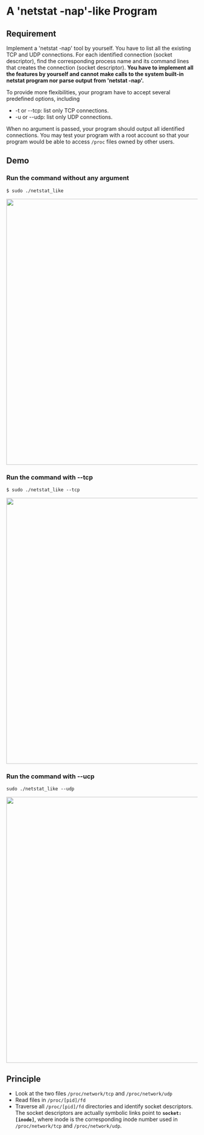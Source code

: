 # A 'netstat -nap'-like Program
## Requirement
Implement a 'netstat -nap' tool by yourself. You have to list all the existing TCP and UDP connections. For each identified connection (socket descriptor), find the corresponding process name and its command lines that creates the connection (socket descriptor). **You have to implement all the features by yourself and cannot make calls to the system built-in netstat program nor parse output from 'netstat -nap'.**

To provide more flexibilities, your program have to accept several predefined options, including

- -t or --tcp: list only TCP connections.
- -u or --udp: list only UDP connections.

When no argument is passed, your program should output all identified connections. You may test your program with a root account so that your program would be able to access `/proc` files owned by other users.

## Demo
### Run the command without any argument
```
$ sudo ./netstat_like
```

<img src="https://i.imgur.com/XnOKQdQ.png" width="700">

### Run the command with --tcp
```
$ sudo ./netstat_like --tcp
```
<img src="https://i.imgur.com/pgjFUxf.png" width="700">


### Run the command with --ucp
```
sudo ./netstat_like --udp
```

<img src="https://i.imgur.com/SzZGbAX.png" width="700">

## Principle
- Look at the two files `/proc/network/tcp` and `/proc/network/udp`
- Read files in `/proc/[pid]/fd`
- Traverse all `/proc/[pid]/fd` directories and identify socket descriptors. The socket descriptors are actually symbolic links point to **`socket:[inode]`**, where inode is the corresponding inode number used in `/proc/network/tcp` and `/proc/network/udp`.
